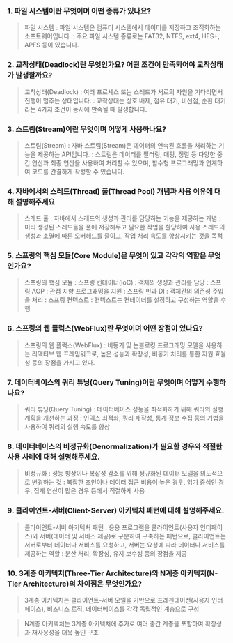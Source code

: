 ### 1. 파일 시스템이란 무엇이며 어떤 종류가 있나요?

> 파일 시스템
: 파일 시스템은 컴퓨터 시스템에서 데이터를 저장하고 조직화하는 소프트웨어입니다. 
: 주요 파일 시스템 종류로는 FAT32, NTFS, ext4, HFS+, APFS 등이 있습니다.

### 2. 교착상태(Deadlock)란 무엇인가요? 어떤 조건이 만족되어야 교착상태가 발생할까요?

> 교착상태(Deadlock)
: 여러 프로세스 또는 스레드가 서로의 자원을 기다리면서 진행이 멈추는 상태입니다. 
: 교착상태는 상호 배제, 점유 대기, 비선점, 순환 대기라는 4가지 조건이 동시에 만족될 때 발생합니다.

### 3. 스트림(Stream)이란 무엇이며 어떻게 사용하나요?

> 스트림(Stream)
: 자바 스트림(Stream)은 데이터의 연속된 흐름을 처리하는 기능을 제공하는 API입니다. 
: 스트림은 데이터를 필터링, 매핑, 정렬 등 다양한 중간 연산과 최종 연산을 사용하여 처리할 수 있으며, 함수형 프로그래밍과 연계하여 코드를 간결하게 작성할 수 있습니다.

### 4. 자바에서의 스레드(Thread) 풀(Thread Pool) 개념과 사용 이유에 대해 설명해주세요

> 스레드 풀
: 자바에서 스레드의 생성과 관리를 담당하는 기능을 제공하는 개념
: 미리 생성된 스레드들을 풀에 저장해두고 필요한 작업을 할당하여 사용 스레드의 생성과 소멸에 따른 오버헤드를 줄이고, 작업 처리 속도를 향상시키는 것을 목적

### 5. 스프링의 핵심 모듈(Core Module)은 무엇이 있고 각각의 역할은 무엇인가요?

> 스프링의 핵심 모듈
: 스프링 컨테이너(IoC) : 객체의 생성과 관리를 담당
: 스프링 AOP : 관점 지향 프로그래밍을 지원
: 스프링 빈과 DI : 객체간의 의존성 주입을 처리
: 스프링 컨텍스트 : 컨텍스트는 컨테이너를 설정하고 구성하는 역할을 수행


### 6. 스프링의 웹 플럭스(WebFlux)란 무엇이며 어떤 장점이 있나요?

> 스프링의 웹 플럭스(WebFlux)
: 비동기 및 논블로킹 프로그래밍 모델을 사용하는 리액티브 웹 프레임워크로, 높은 성능과 확장성, 비동기 처리를 통한 자원 효율성 등의 장점을 가지고 있다.

### 7. 데이터베이스의 쿼리 튜닝(Query Tuning)이란 무엇이며 어떻게 수행하나요?

> 쿼리 튜닝(Query Tuning)
: 데이터베이스 성능을 최적화하기 위해 쿼리의 실행 계획을 개선하는 과정
: 인덱스 최적화, 쿼리 재작성, 통계 정보 수집 등의 기법을 사용하여 쿼리의 실행 속도를 향상

### 8. 데이터베이스의 비정규화(Denormalization)가 필요한 경우와 적절한 사용 사례에 대해 설명해주세요.

> 비정규화
: 성능 향상이나 복잡성 감소를 위해 정규화된 데이터 모델을 의도적으로 변경하는 것
: 복잡한 조인이나 데이터 접근 비용이 높은 경우, 읽기 중심인 경우, 집계 연산이 많은 경우 등에서 적절하게 사용

### 9. 클라이언트-서버(Client-Server) 아키텍처 패턴에 대해 설명해주세요.

> 클라이언트-서버 아키텍처 패턴
: 응용 프로그램을 클라이언트(사용자 인터페이스)와 서버(데이터 및 서비스 제공)로 구분하여 구축하는 패턴으로, 클라이언트는 서버로부터 데이터나 서비스를 요청하고, 서버는 요청에 따라 데이터나 서비스를 제공하는 역할
: 분산 처리, 확장성, 유지 보수성 등의 장점을 제공

### 10. 3계층 아키텍처(Three-Tier Architecture)와 N계층 아키텍처(N-Tier Architecture)의 차이점은 무엇인가요?

> 3계층 아키텍처는 클라이언트-서버 모델을 기반으로 프레젠테이션(사용자 인터페이스), 비즈니스 로직, 데이터베이스를 각각 독립적인 계층으로 구성

> N계층 아키텍처는 3계층 아키텍처에 추가로 여러 중간 계층을 포함하여 확장성과 재사용성을 더욱 높인 구조